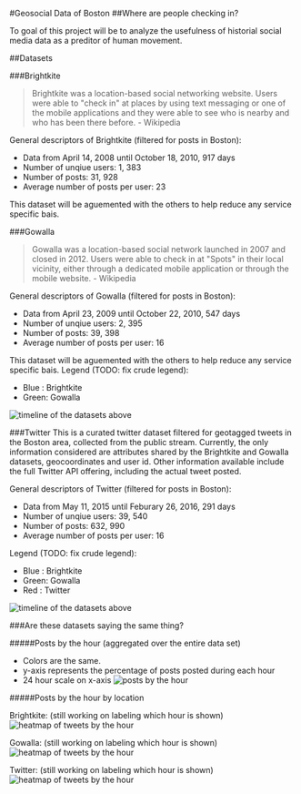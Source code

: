 #Geosocial Data of Boston
##Where are people checking in?

To goal of this project will be to analyze the usefulness of historial social media data as a preditor of human movement. 


##Datasets

###Brightkite
> Brightkite was a location-based social networking website. Users were able to "check in" at places by using text messaging or one of the mobile applications and they were able to see who is nearby and who has been there before. - Wikipedia

General descriptors of Brightkite (filtered for posts in Boston): 
* Data from April 14, 2008 until October 18, 2010, 917 days
* Number of unqiue users: 1, 383
* Number of posts:       31, 928
* Average number of posts per user: 23

This dataset will be aguemented with the others to help reduce any service specific bais.

###Gowalla
> Gowalla was a location-based social network launched in 2007 and closed in 2012. Users were able to check in at "Spots" in their local vicinity, either through a dedicated mobile application or through the mobile website. - Wikipedia

General descriptors of Gowalla (filtered for posts in Boston): 
* Data from April 23, 2009 until October 22, 2010, 547 days
* Number of unqiue users: 2, 395
* Number of posts:       39, 398 
* Average number of posts per user: 16

This dataset will be aguemented with the others to help reduce any service specific bais.
Legend (TODO: fix crude legend):
* Blue : Brightkite
* Green: Gowalla

![timeline of the datasets above](/postsperdaysmall.png)

###Twitter
This is a curated twitter dataset filtered for geotagged tweets in the Boston area, collected from the public stream. Currently, the only information considered are attributes shared by the Brightkite and Gowalla datasets, geocoordinates and user id. Other information available include the full Twitter API offering, including the actual tweet posted. 

General descriptors of Twitter (filtered for posts in Boston): 
* Data from May 11, 2015 until Feburary 26, 2016, 291 days
* Number of unqiue users: 39, 540 
* Number of posts:       632, 990 
* Average number of posts per user: 16

Legend (TODO: fix crude legend):
* Blue : Brightkite
* Green: Gowalla
* Red  : Twitter 


![timeline of the datasets above](/postsperday.png)


###Are these datasets saying the same thing?

#####Posts by the hour (aggregated over the entire data set)
* Colors are the same. 
* y-axis represents the percentage of posts posted during each hour
* 24 hour scale on x-axis
![posts by the hour](/postsbyhour.png)

#####Posts by the hour by location

Brightkite: (still working on labeling which hour is shown)
![heatmap of tweets by the hour](/notebooks/brightkite.gif)

Gowalla: (still working on labeling which hour is shown)
![heatmap of tweets by the hour](/notebooks/gowalla.gif)

Twitter: (still working on labeling which hour is shown)
![heatmap of tweets by the hour](/notebooks/twitter.gif)

